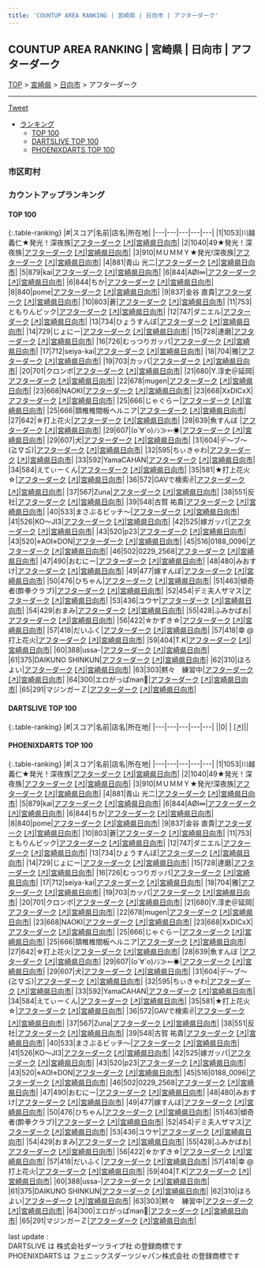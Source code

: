 ```yaml
---
title: 'COUNTUP AREA RANKING | 宮崎県 | 日向市 | アフターダーク'
---
```

## COUNTUP AREA RANKING | 宮崎県 | 日向市 | アフターダーク

[TOP](/darts/rank/) > [宮崎県](/darts/rank/宮崎県/) > [日向市](/darts/rank/宮崎県/日向市/) > アフターダーク

___

<a href="https://twitter.com/share?ref_src=twsrc%5Etfw" data-text="COUNTUP AREA RANKING | 宮崎県日向市アフターダーク" class="twitter-share-button" data-hashtags="DARTSLIVE,PHOENIXDARTS,darts,ダーツ" data-show-count="false">Tweet</a>

* [ランキング](#カウントアップランキング)
    * [TOP 100](#top-100)
    * [DARTSLIVE TOP 100](#dartslive-top-100)
    * [PHOENIXDARTS TOP 100](#phoenixdarts-top-100)

### 市区町村

<ul>

</ul>

### カウントアップランキング

#### TOP 100



{:.table-ranking}
|#|スコア|名前|店名|所在地|
|---|---|---|---|---|
|1|1053|<span class="rank-name-pd">川越 義仁★発光！深夜族</span>|<a href="/darts/rank/shops/78105.html">アフターダーク</a> <a href="https://vs.phoenixdarts.com/jp/shop/shopDetailInfo/s_78105?s_seq=78105">[↗]</a>|<a href="/darts/rank/宮崎県/日向市">宮崎県日向市</a>|
|2|1040|<span class="rank-name-pd">49★発光！深夜族</span>|<a href="/darts/rank/shops/78105.html">アフターダーク</a> <a href="https://vs.phoenixdarts.com/jp/shop/shopDetailInfo/s_78105?s_seq=78105">[↗]</a>|<a href="/darts/rank/宮崎県/日向市">宮崎県日向市</a>|
|3|910|<span class="rank-name-pd">ＭＵＭＭＹ★発光!深夜族</span>|<a href="/darts/rank/shops/78105.html">アフターダーク</a> <a href="https://vs.phoenixdarts.com/jp/shop/shopDetailInfo/s_78105?s_seq=78105">[↗]</a>|<a href="/darts/rank/宮崎県/日向市">宮崎県日向市</a>|
|4|881|<span class="rank-name-pd"><span class="pro-icon-pd"></span>青山 光二</span>|<a href="/darts/rank/shops/78105.html">アフターダーク</a> <a href="https://vs.phoenixdarts.com/jp/shop/shopDetailInfo/s_78105?s_seq=78105">[↗]</a>|<a href="/darts/rank/宮崎県/日向市">宮崎県日向市</a>|
|5|879|<span class="rank-name-pd">kai</span>|<a href="/darts/rank/shops/78105.html">アフターダーク</a> <a href="https://vs.phoenixdarts.com/jp/shop/shopDetailInfo/s_78105?s_seq=78105">[↗]</a>|<a href="/darts/rank/宮崎県/日向市">宮崎県日向市</a>|
|6|844|<span class="rank-name-pd">AØI∞</span>|<a href="/darts/rank/shops/78105.html">アフターダーク</a> <a href="https://vs.phoenixdarts.com/jp/shop/shopDetailInfo/s_78105?s_seq=78105">[↗]</a>|<a href="/darts/rank/宮崎県/日向市">宮崎県日向市</a>|
|6|844|<span class="rank-name-pd">ちか</span>|<a href="/darts/rank/shops/78105.html">アフターダーク</a> <a href="https://vs.phoenixdarts.com/jp/shop/shopDetailInfo/s_78105?s_seq=78105">[↗]</a>|<a href="/darts/rank/宮崎県/日向市">宮崎県日向市</a>|
|8|840|<span class="rank-name-pd">pome</span>|<a href="/darts/rank/shops/78105.html">アフターダーク</a> <a href="https://vs.phoenixdarts.com/jp/shop/shopDetailInfo/s_78105?s_seq=78105">[↗]</a>|<a href="/darts/rank/宮崎県/日向市">宮崎県日向市</a>|
|9|837|<span class="rank-name-pd"><span class="pro-icon-pd"></span>金谷 直貴</span>|<a href="/darts/rank/shops/78105.html">アフターダーク</a> <a href="https://vs.phoenixdarts.com/jp/shop/shopDetailInfo/s_78105?s_seq=78105">[↗]</a>|<a href="/darts/rank/宮崎県/日向市">宮崎県日向市</a>|
|10|803|<span class="rank-name-pd">蒼</span>|<a href="/darts/rank/shops/78105.html">アフターダーク</a> <a href="https://vs.phoenixdarts.com/jp/shop/shopDetailInfo/s_78105?s_seq=78105">[↗]</a>|<a href="/darts/rank/宮崎県/日向市">宮崎県日向市</a>|
|11|753|<span class="rank-name-pd">ともりんピック</span>|<a href="/darts/rank/shops/78105.html">アフターダーク</a> <a href="https://vs.phoenixdarts.com/jp/shop/shopDetailInfo/s_78105?s_seq=78105">[↗]</a>|<a href="/darts/rank/宮崎県/日向市">宮崎県日向市</a>|
|12|747|<span class="rank-name-pd">ダニエル</span>|<a href="/darts/rank/shops/78105.html">アフターダーク</a> <a href="https://vs.phoenixdarts.com/jp/shop/shopDetailInfo/s_78105?s_seq=78105">[↗]</a>|<a href="/darts/rank/宮崎県/日向市">宮崎県日向市</a>|
|13|734|<span class="rank-name-pd">ひょうすんぼ</span>|<a href="/darts/rank/shops/78105.html">アフターダーク</a> <a href="https://vs.phoenixdarts.com/jp/shop/shopDetailInfo/s_78105?s_seq=78105">[↗]</a>|<a href="/darts/rank/宮崎県/日向市">宮崎県日向市</a>|
|14|729|<span class="rank-name-pd">じょにー</span>|<a href="/darts/rank/shops/78105.html">アフターダーク</a> <a href="https://vs.phoenixdarts.com/jp/shop/shopDetailInfo/s_78105?s_seq=78105">[↗]</a>|<a href="/darts/rank/宮崎県/日向市">宮崎県日向市</a>|
|15|728|<span class="rank-name-pd">達磨</span>|<a href="/darts/rank/shops/78105.html">アフターダーク</a> <a href="https://vs.phoenixdarts.com/jp/shop/shopDetailInfo/s_78105?s_seq=78105">[↗]</a>|<a href="/darts/rank/宮崎県/日向市">宮崎県日向市</a>|
|16|726|<span class="rank-name-pd">むっつりガッパ</span>|<a href="/darts/rank/shops/78105.html">アフターダーク</a> <a href="https://vs.phoenixdarts.com/jp/shop/shopDetailInfo/s_78105?s_seq=78105">[↗]</a>|<a href="/darts/rank/宮崎県/日向市">宮崎県日向市</a>|
|17|712|<span class="rank-name-pd">seiya-kai</span>|<a href="/darts/rank/shops/78105.html">アフターダーク</a> <a href="https://vs.phoenixdarts.com/jp/shop/shopDetailInfo/s_78105?s_seq=78105">[↗]</a>|<a href="/darts/rank/宮崎県/日向市">宮崎県日向市</a>|
|18|704|<span class="rank-name-pd">雅</span>|<a href="/darts/rank/shops/78105.html">アフターダーク</a> <a href="https://vs.phoenixdarts.com/jp/shop/shopDetailInfo/s_78105?s_seq=78105">[↗]</a>|<a href="/darts/rank/宮崎県/日向市">宮崎県日向市</a>|
|19|703|<span class="rank-name-pd">カッパ</span>|<a href="/darts/rank/shops/78105.html">アフターダーク</a> <a href="https://vs.phoenixdarts.com/jp/shop/shopDetailInfo/s_78105?s_seq=78105">[↗]</a>|<a href="/darts/rank/宮崎県/日向市">宮崎県日向市</a>|
|20|701|<span class="rank-name-pd">クロンボ</span>|<a href="/darts/rank/shops/78105.html">アフターダーク</a> <a href="https://vs.phoenixdarts.com/jp/shop/shopDetailInfo/s_78105?s_seq=78105">[↗]</a>|<a href="/darts/rank/宮崎県/日向市">宮崎県日向市</a>|
|21|680|<span class="rank-name-pd">Y.淳史＠延岡</span>|<a href="/darts/rank/shops/78105.html">アフターダーク</a> <a href="https://vs.phoenixdarts.com/jp/shop/shopDetailInfo/s_78105?s_seq=78105">[↗]</a>|<a href="/darts/rank/宮崎県/日向市">宮崎県日向市</a>|
|22|678|<span class="rank-name-pd">mugen</span>|<a href="/darts/rank/shops/78105.html">アフターダーク</a> <a href="https://vs.phoenixdarts.com/jp/shop/shopDetailInfo/s_78105?s_seq=78105">[↗]</a>|<a href="/darts/rank/宮崎県/日向市">宮崎県日向市</a>|
|23|668|<span class="rank-name-pd">NAOKI</span>|<a href="/darts/rank/shops/78105.html">アフターダーク</a> <a href="https://vs.phoenixdarts.com/jp/shop/shopDetailInfo/s_78105?s_seq=78105">[↗]</a>|<a href="/darts/rank/宮崎県/日向市">宮崎県日向市</a>|
|23|668|<span class="rank-name-pd">XxDICxX</span>|<a href="/darts/rank/shops/78105.html">アフターダーク</a> <a href="https://vs.phoenixdarts.com/jp/shop/shopDetailInfo/s_78105?s_seq=78105">[↗]</a>|<a href="/darts/rank/宮崎県/日向市">宮崎県日向市</a>|
|25|666|<span class="rank-name-pd">じゃぐらー</span>|<a href="/darts/rank/shops/78105.html">アフターダーク</a> <a href="https://vs.phoenixdarts.com/jp/shop/shopDetailInfo/s_78105?s_seq=78105">[↗]</a>|<a href="/darts/rank/宮崎県/日向市">宮崎県日向市</a>|
|25|666|<span class="rank-name-pd">頚椎椎間板ヘルニア</span>|<a href="/darts/rank/shops/78105.html">アフターダーク</a> <a href="https://vs.phoenixdarts.com/jp/shop/shopDetailInfo/s_78105?s_seq=78105">[↗]</a>|<a href="/darts/rank/宮崎県/日向市">宮崎県日向市</a>|
|27|642|<span class="rank-name-pd">☆打上花火</span>|<a href="/darts/rank/shops/78105.html">アフターダーク</a> <a href="https://vs.phoenixdarts.com/jp/shop/shopDetailInfo/s_78105?s_seq=78105">[↗]</a>|<a href="/darts/rank/宮崎県/日向市">宮崎県日向市</a>|
|28|639|<span class="rank-name-pd">魚すんぼ </span>|<a href="/darts/rank/shops/78105.html">アフターダーク</a> <a href="https://vs.phoenixdarts.com/jp/shop/shopDetailInfo/s_78105?s_seq=78105">[↗]</a>|<a href="/darts/rank/宮崎県/日向市">宮崎県日向市</a>|
|29|607|<span class="rank-name-pd">(о´∀`о)ﾉｼ≫➳◉</span>|<a href="/darts/rank/shops/78105.html">アフターダーク</a> <a href="https://vs.phoenixdarts.com/jp/shop/shopDetailInfo/s_78105?s_seq=78105">[↗]</a>|<a href="/darts/rank/宮崎県/日向市">宮崎県日向市</a>|
|29|607|<span class="rank-name-pd">犬</span>|<a href="/darts/rank/shops/78105.html">アフターダーク</a> <a href="https://vs.phoenixdarts.com/jp/shop/shopDetailInfo/s_78105?s_seq=78105">[↗]</a>|<a href="/darts/rank/宮崎県/日向市">宮崎県日向市</a>|
|31|604|<span class="rank-name-pd">デ～ブ～(≧∇≦)</span>|<a href="/darts/rank/shops/78105.html">アフターダーク</a> <a href="https://vs.phoenixdarts.com/jp/shop/shopDetailInfo/s_78105?s_seq=78105">[↗]</a>|<a href="/darts/rank/宮崎県/日向市">宮崎県日向市</a>|
|32|595|<span class="rank-name-pd">ちぃきゃわ</span>|<a href="/darts/rank/shops/78105.html">アフターダーク</a> <a href="https://vs.phoenixdarts.com/jp/shop/shopDetailInfo/s_78105?s_seq=78105">[↗]</a>|<a href="/darts/rank/宮崎県/日向市">宮崎県日向市</a>|
|33|592|<span class="rank-name-pd">YamaCAHAN</span>|<a href="/darts/rank/shops/78105.html">アフターダーク</a> <a href="https://vs.phoenixdarts.com/jp/shop/shopDetailInfo/s_78105?s_seq=78105">[↗]</a>|<a href="/darts/rank/宮崎県/日向市">宮崎県日向市</a>|
|34|584|<span class="rank-name-pd">えてぃーくん</span>|<a href="/darts/rank/shops/78105.html">アフターダーク</a> <a href="https://vs.phoenixdarts.com/jp/shop/shopDetailInfo/s_78105?s_seq=78105">[↗]</a>|<a href="/darts/rank/宮崎県/日向市">宮崎県日向市</a>|
|35|581|<span class="rank-name-pd">★打上花火☆</span>|<a href="/darts/rank/shops/78105.html">アフターダーク</a> <a href="https://vs.phoenixdarts.com/jp/shop/shopDetailInfo/s_78105?s_seq=78105">[↗]</a>|<a href="/darts/rank/宮崎県/日向市">宮崎県日向市</a>|
|36|572|<span class="rank-name-pd">GAVで検索✌️</span>|<a href="/darts/rank/shops/78105.html">アフターダーク</a> <a href="https://vs.phoenixdarts.com/jp/shop/shopDetailInfo/s_78105?s_seq=78105">[↗]</a>|<a href="/darts/rank/宮崎県/日向市">宮崎県日向市</a>|
|37|567|<span class="rank-name-pd">Zuna</span>|<a href="/darts/rank/shops/78105.html">アフターダーク</a> <a href="https://vs.phoenixdarts.com/jp/shop/shopDetailInfo/s_78105?s_seq=78105">[↗]</a>|<a href="/darts/rank/宮崎県/日向市">宮崎県日向市</a>|
|38|551|<span class="rank-name-pd">反社</span>|<a href="/darts/rank/shops/78105.html">アフターダーク</a> <a href="https://vs.phoenixdarts.com/jp/shop/shopDetailInfo/s_78105?s_seq=78105">[↗]</a>|<a href="/darts/rank/宮崎県/日向市">宮崎県日向市</a>|
|39|548|<span class="rank-name-pd">古賀 祐貴</span>|<a href="/darts/rank/shops/78105.html">アフターダーク</a> <a href="https://vs.phoenixdarts.com/jp/shop/shopDetailInfo/s_78105?s_seq=78105">[↗]</a>|<a href="/darts/rank/宮崎県/日向市">宮崎県日向市</a>|
|40|533|<span class="rank-name-pd">まさぶるビッチ～</span>|<a href="/darts/rank/shops/78105.html">アフターダーク</a> <a href="https://vs.phoenixdarts.com/jp/shop/shopDetailInfo/s_78105?s_seq=78105">[↗]</a>|<a href="/darts/rank/宮崎県/日向市">宮崎県日向市</a>|
|41|526|<span class="rank-name-pd">KO〜JI3</span>|<a href="/darts/rank/shops/78105.html">アフターダーク</a> <a href="https://vs.phoenixdarts.com/jp/shop/shopDetailInfo/s_78105?s_seq=78105">[↗]</a>|<a href="/darts/rank/宮崎県/日向市">宮崎県日向市</a>|
|42|525|<span class="rank-name-pd">嫁ガッパ</span>|<a href="/darts/rank/shops/78105.html">アフターダーク</a> <a href="https://vs.phoenixdarts.com/jp/shop/shopDetailInfo/s_78105?s_seq=78105">[↗]</a>|<a href="/darts/rank/宮崎県/日向市">宮崎県日向市</a>|
|43|520|<span class="rank-name-pd">p23</span>|<a href="/darts/rank/shops/78105.html">アフターダーク</a> <a href="https://vs.phoenixdarts.com/jp/shop/shopDetailInfo/s_78105?s_seq=78105">[↗]</a>|<a href="/darts/rank/宮崎県/日向市">宮崎県日向市</a>|
|43|520|<span class="rank-name-pd">⭐︎AOI⭐︎DON</span>|<a href="/darts/rank/shops/78105.html">アフターダーク</a> <a href="https://vs.phoenixdarts.com/jp/shop/shopDetailInfo/s_78105?s_seq=78105">[↗]</a>|<a href="/darts/rank/宮崎県/日向市">宮崎県日向市</a>|
|45|516|<span class="rank-name-pd">0188_0096</span>|<a href="/darts/rank/shops/78105.html">アフターダーク</a> <a href="https://vs.phoenixdarts.com/jp/shop/shopDetailInfo/s_78105?s_seq=78105">[↗]</a>|<a href="/darts/rank/宮崎県/日向市">宮崎県日向市</a>|
|46|502|<span class="rank-name-pd">0229_2568</span>|<a href="/darts/rank/shops/78105.html">アフターダーク</a> <a href="https://vs.phoenixdarts.com/jp/shop/shopDetailInfo/s_78105?s_seq=78105">[↗]</a>|<a href="/darts/rank/宮崎県/日向市">宮崎県日向市</a>|
|47|490|<span class="rank-name-pd">おむにー</span>|<a href="/darts/rank/shops/78105.html">アフターダーク</a> <a href="https://vs.phoenixdarts.com/jp/shop/shopDetailInfo/s_78105?s_seq=78105">[↗]</a>|<a href="/darts/rank/宮崎県/日向市">宮崎県日向市</a>|
|48|480|<span class="rank-name-pd">みおすけ</span>|<a href="/darts/rank/shops/78105.html">アフターダーク</a> <a href="https://vs.phoenixdarts.com/jp/shop/shopDetailInfo/s_78105?s_seq=78105">[↗]</a>|<a href="/darts/rank/宮崎県/日向市">宮崎県日向市</a>|
|49|477|<span class="rank-name-pd">嫁すんぼ</span>|<a href="/darts/rank/shops/78105.html">アフターダーク</a> <a href="https://vs.phoenixdarts.com/jp/shop/shopDetailInfo/s_78105?s_seq=78105">[↗]</a>|<a href="/darts/rank/宮崎県/日向市">宮崎県日向市</a>|
|50|476|<span class="rank-name-pd">ひちゃん</span>|<a href="/darts/rank/shops/78105.html">アフターダーク</a> <a href="https://vs.phoenixdarts.com/jp/shop/shopDetailInfo/s_78105?s_seq=78105">[↗]</a>|<a href="/darts/rank/宮崎県/日向市">宮崎県日向市</a>|
|51|463|<span class="rank-name-pd">傾奇者(酔拳クラブ)</span>|<a href="/darts/rank/shops/78105.html">アフターダーク</a> <a href="https://vs.phoenixdarts.com/jp/shop/shopDetailInfo/s_78105?s_seq=78105">[↗]</a>|<a href="/darts/rank/宮崎県/日向市">宮崎県日向市</a>|
|52|454|<span class="rank-name-pd">デミ夫人ザマス</span>|<a href="/darts/rank/shops/78105.html">アフターダーク</a> <a href="https://vs.phoenixdarts.com/jp/shop/shopDetailInfo/s_78105?s_seq=78105">[↗]</a>|<a href="/darts/rank/宮崎県/日向市">宮崎県日向市</a>|
|53|436|<span class="rank-name-pd">ユウヤ</span>|<a href="/darts/rank/shops/78105.html">アフターダーク</a> <a href="https://vs.phoenixdarts.com/jp/shop/shopDetailInfo/s_78105?s_seq=78105">[↗]</a>|<a href="/darts/rank/宮崎県/日向市">宮崎県日向市</a>|
|54|429|<span class="rank-name-pd">おまみ</span>|<a href="/darts/rank/shops/78105.html">アフターダーク</a> <a href="https://vs.phoenixdarts.com/jp/shop/shopDetailInfo/s_78105?s_seq=78105">[↗]</a>|<a href="/darts/rank/宮崎県/日向市">宮崎県日向市</a>|
|55|428|<span class="rank-name-pd">ふみかばお</span>|<a href="/darts/rank/shops/78105.html">アフターダーク</a> <a href="https://vs.phoenixdarts.com/jp/shop/shopDetailInfo/s_78105?s_seq=78105">[↗]</a>|<a href="/darts/rank/宮崎県/日向市">宮崎県日向市</a>|
|56|422|<span class="rank-name-pd">☆かずき☆</span>|<a href="/darts/rank/shops/78105.html">アフターダーク</a> <a href="https://vs.phoenixdarts.com/jp/shop/shopDetailInfo/s_78105?s_seq=78105">[↗]</a>|<a href="/darts/rank/宮崎県/日向市">宮崎県日向市</a>|
|57|418|<span class="rank-name-pd">だいふく</span>|<a href="/darts/rank/shops/78105.html">アフターダーク</a> <a href="https://vs.phoenixdarts.com/jp/shop/shopDetailInfo/s_78105?s_seq=78105">[↗]</a>|<a href="/darts/rank/宮崎県/日向市">宮崎県日向市</a>|
|57|418|<span class="rank-name-pd">幸 @打上花火</span>|<a href="/darts/rank/shops/78105.html">アフターダーク</a> <a href="https://vs.phoenixdarts.com/jp/shop/shopDetailInfo/s_78105?s_seq=78105">[↗]</a>|<a href="/darts/rank/宮崎県/日向市">宮崎県日向市</a>|
|59|404|<span class="rank-name-pd">T.K</span>|<a href="/darts/rank/shops/78105.html">アフターダーク</a> <a href="https://vs.phoenixdarts.com/jp/shop/shopDetailInfo/s_78105?s_seq=78105">[↗]</a>|<a href="/darts/rank/宮崎県/日向市">宮崎県日向市</a>|
|60|388|<span class="rank-name-pd">ussa-</span>|<a href="/darts/rank/shops/78105.html">アフターダーク</a> <a href="https://vs.phoenixdarts.com/jp/shop/shopDetailInfo/s_78105?s_seq=78105">[↗]</a>|<a href="/darts/rank/宮崎県/日向市">宮崎県日向市</a>|
|61|375|<span class="rank-name-pd">DAIKUNO SHINKUN</span>|<a href="/darts/rank/shops/78105.html">アフターダーク</a> <a href="https://vs.phoenixdarts.com/jp/shop/shopDetailInfo/s_78105?s_seq=78105">[↗]</a>|<a href="/darts/rank/宮崎県/日向市">宮崎県日向市</a>|
|62|310|<span class="rank-name-pd">ほろよい</span>|<a href="/darts/rank/shops/78105.html">アフターダーク</a> <a href="https://vs.phoenixdarts.com/jp/shop/shopDetailInfo/s_78105?s_seq=78105">[↗]</a>|<a href="/darts/rank/宮崎県/日向市">宮崎県日向市</a>|
|63|303|<span class="rank-name-pd">黙々　練習中</span>|<a href="/darts/rank/shops/78105.html">アフターダーク</a> <a href="https://vs.phoenixdarts.com/jp/shop/shopDetailInfo/s_78105?s_seq=78105">[↗]</a>|<a href="/darts/rank/宮崎県/日向市">宮崎県日向市</a>|
|64|300|<span class="rank-name-pd">エロがっぱman🍄</span>|<a href="/darts/rank/shops/78105.html">アフターダーク</a> <a href="https://vs.phoenixdarts.com/jp/shop/shopDetailInfo/s_78105?s_seq=78105">[↗]</a>|<a href="/darts/rank/宮崎県/日向市">宮崎県日向市</a>|
|65|291|<span class="rank-name-pd">マジンガーＺ</span>|<a href="/darts/rank/shops/78105.html">アフターダーク</a> <a href="https://vs.phoenixdarts.com/jp/shop/shopDetailInfo/s_78105?s_seq=78105">[↗]</a>|<a href="/darts/rank/宮崎県/日向市">宮崎県日向市</a>|


#### DARTSLIVE TOP 100



{:.table-ranking}
|#|スコア|名前|店名|所在地|
|---|---|---|---|---|
||0|<span class="rank-name-dl"> </span>|<a href="/darts/rank/shops/.html"></a> <a href="">[↗]</a>|<a href="/darts/rank//"></a>|


#### PHOENIXDARTS TOP 100



{:.table-ranking}
|#|スコア|名前|店名|所在地|
|---|---|---|---|---|
|1|1053|<span class="rank-name-pd">川越 義仁★発光！深夜族</span>|<a href="/darts/rank/shops/78105.html">アフターダーク</a> <a href="https://vs.phoenixdarts.com/jp/shop/shopDetailInfo/s_78105?s_seq=78105">[↗]</a>|<a href="/darts/rank/宮崎県/日向市">宮崎県日向市</a>|
|2|1040|<span class="rank-name-pd">49★発光！深夜族</span>|<a href="/darts/rank/shops/78105.html">アフターダーク</a> <a href="https://vs.phoenixdarts.com/jp/shop/shopDetailInfo/s_78105?s_seq=78105">[↗]</a>|<a href="/darts/rank/宮崎県/日向市">宮崎県日向市</a>|
|3|910|<span class="rank-name-pd">ＭＵＭＭＹ★発光!深夜族</span>|<a href="/darts/rank/shops/78105.html">アフターダーク</a> <a href="https://vs.phoenixdarts.com/jp/shop/shopDetailInfo/s_78105?s_seq=78105">[↗]</a>|<a href="/darts/rank/宮崎県/日向市">宮崎県日向市</a>|
|4|881|<span class="rank-name-pd"><span class="pro-icon-pd"></span>青山 光二</span>|<a href="/darts/rank/shops/78105.html">アフターダーク</a> <a href="https://vs.phoenixdarts.com/jp/shop/shopDetailInfo/s_78105?s_seq=78105">[↗]</a>|<a href="/darts/rank/宮崎県/日向市">宮崎県日向市</a>|
|5|879|<span class="rank-name-pd">kai</span>|<a href="/darts/rank/shops/78105.html">アフターダーク</a> <a href="https://vs.phoenixdarts.com/jp/shop/shopDetailInfo/s_78105?s_seq=78105">[↗]</a>|<a href="/darts/rank/宮崎県/日向市">宮崎県日向市</a>|
|6|844|<span class="rank-name-pd">AØI∞</span>|<a href="/darts/rank/shops/78105.html">アフターダーク</a> <a href="https://vs.phoenixdarts.com/jp/shop/shopDetailInfo/s_78105?s_seq=78105">[↗]</a>|<a href="/darts/rank/宮崎県/日向市">宮崎県日向市</a>|
|6|844|<span class="rank-name-pd">ちか</span>|<a href="/darts/rank/shops/78105.html">アフターダーク</a> <a href="https://vs.phoenixdarts.com/jp/shop/shopDetailInfo/s_78105?s_seq=78105">[↗]</a>|<a href="/darts/rank/宮崎県/日向市">宮崎県日向市</a>|
|8|840|<span class="rank-name-pd">pome</span>|<a href="/darts/rank/shops/78105.html">アフターダーク</a> <a href="https://vs.phoenixdarts.com/jp/shop/shopDetailInfo/s_78105?s_seq=78105">[↗]</a>|<a href="/darts/rank/宮崎県/日向市">宮崎県日向市</a>|
|9|837|<span class="rank-name-pd"><span class="pro-icon-pd"></span>金谷 直貴</span>|<a href="/darts/rank/shops/78105.html">アフターダーク</a> <a href="https://vs.phoenixdarts.com/jp/shop/shopDetailInfo/s_78105?s_seq=78105">[↗]</a>|<a href="/darts/rank/宮崎県/日向市">宮崎県日向市</a>|
|10|803|<span class="rank-name-pd">蒼</span>|<a href="/darts/rank/shops/78105.html">アフターダーク</a> <a href="https://vs.phoenixdarts.com/jp/shop/shopDetailInfo/s_78105?s_seq=78105">[↗]</a>|<a href="/darts/rank/宮崎県/日向市">宮崎県日向市</a>|
|11|753|<span class="rank-name-pd">ともりんピック</span>|<a href="/darts/rank/shops/78105.html">アフターダーク</a> <a href="https://vs.phoenixdarts.com/jp/shop/shopDetailInfo/s_78105?s_seq=78105">[↗]</a>|<a href="/darts/rank/宮崎県/日向市">宮崎県日向市</a>|
|12|747|<span class="rank-name-pd">ダニエル</span>|<a href="/darts/rank/shops/78105.html">アフターダーク</a> <a href="https://vs.phoenixdarts.com/jp/shop/shopDetailInfo/s_78105?s_seq=78105">[↗]</a>|<a href="/darts/rank/宮崎県/日向市">宮崎県日向市</a>|
|13|734|<span class="rank-name-pd">ひょうすんぼ</span>|<a href="/darts/rank/shops/78105.html">アフターダーク</a> <a href="https://vs.phoenixdarts.com/jp/shop/shopDetailInfo/s_78105?s_seq=78105">[↗]</a>|<a href="/darts/rank/宮崎県/日向市">宮崎県日向市</a>|
|14|729|<span class="rank-name-pd">じょにー</span>|<a href="/darts/rank/shops/78105.html">アフターダーク</a> <a href="https://vs.phoenixdarts.com/jp/shop/shopDetailInfo/s_78105?s_seq=78105">[↗]</a>|<a href="/darts/rank/宮崎県/日向市">宮崎県日向市</a>|
|15|728|<span class="rank-name-pd">達磨</span>|<a href="/darts/rank/shops/78105.html">アフターダーク</a> <a href="https://vs.phoenixdarts.com/jp/shop/shopDetailInfo/s_78105?s_seq=78105">[↗]</a>|<a href="/darts/rank/宮崎県/日向市">宮崎県日向市</a>|
|16|726|<span class="rank-name-pd">むっつりガッパ</span>|<a href="/darts/rank/shops/78105.html">アフターダーク</a> <a href="https://vs.phoenixdarts.com/jp/shop/shopDetailInfo/s_78105?s_seq=78105">[↗]</a>|<a href="/darts/rank/宮崎県/日向市">宮崎県日向市</a>|
|17|712|<span class="rank-name-pd">seiya-kai</span>|<a href="/darts/rank/shops/78105.html">アフターダーク</a> <a href="https://vs.phoenixdarts.com/jp/shop/shopDetailInfo/s_78105?s_seq=78105">[↗]</a>|<a href="/darts/rank/宮崎県/日向市">宮崎県日向市</a>|
|18|704|<span class="rank-name-pd">雅</span>|<a href="/darts/rank/shops/78105.html">アフターダーク</a> <a href="https://vs.phoenixdarts.com/jp/shop/shopDetailInfo/s_78105?s_seq=78105">[↗]</a>|<a href="/darts/rank/宮崎県/日向市">宮崎県日向市</a>|
|19|703|<span class="rank-name-pd">カッパ</span>|<a href="/darts/rank/shops/78105.html">アフターダーク</a> <a href="https://vs.phoenixdarts.com/jp/shop/shopDetailInfo/s_78105?s_seq=78105">[↗]</a>|<a href="/darts/rank/宮崎県/日向市">宮崎県日向市</a>|
|20|701|<span class="rank-name-pd">クロンボ</span>|<a href="/darts/rank/shops/78105.html">アフターダーク</a> <a href="https://vs.phoenixdarts.com/jp/shop/shopDetailInfo/s_78105?s_seq=78105">[↗]</a>|<a href="/darts/rank/宮崎県/日向市">宮崎県日向市</a>|
|21|680|<span class="rank-name-pd">Y.淳史＠延岡</span>|<a href="/darts/rank/shops/78105.html">アフターダーク</a> <a href="https://vs.phoenixdarts.com/jp/shop/shopDetailInfo/s_78105?s_seq=78105">[↗]</a>|<a href="/darts/rank/宮崎県/日向市">宮崎県日向市</a>|
|22|678|<span class="rank-name-pd">mugen</span>|<a href="/darts/rank/shops/78105.html">アフターダーク</a> <a href="https://vs.phoenixdarts.com/jp/shop/shopDetailInfo/s_78105?s_seq=78105">[↗]</a>|<a href="/darts/rank/宮崎県/日向市">宮崎県日向市</a>|
|23|668|<span class="rank-name-pd">NAOKI</span>|<a href="/darts/rank/shops/78105.html">アフターダーク</a> <a href="https://vs.phoenixdarts.com/jp/shop/shopDetailInfo/s_78105?s_seq=78105">[↗]</a>|<a href="/darts/rank/宮崎県/日向市">宮崎県日向市</a>|
|23|668|<span class="rank-name-pd">XxDICxX</span>|<a href="/darts/rank/shops/78105.html">アフターダーク</a> <a href="https://vs.phoenixdarts.com/jp/shop/shopDetailInfo/s_78105?s_seq=78105">[↗]</a>|<a href="/darts/rank/宮崎県/日向市">宮崎県日向市</a>|
|25|666|<span class="rank-name-pd">じゃぐらー</span>|<a href="/darts/rank/shops/78105.html">アフターダーク</a> <a href="https://vs.phoenixdarts.com/jp/shop/shopDetailInfo/s_78105?s_seq=78105">[↗]</a>|<a href="/darts/rank/宮崎県/日向市">宮崎県日向市</a>|
|25|666|<span class="rank-name-pd">頚椎椎間板ヘルニア</span>|<a href="/darts/rank/shops/78105.html">アフターダーク</a> <a href="https://vs.phoenixdarts.com/jp/shop/shopDetailInfo/s_78105?s_seq=78105">[↗]</a>|<a href="/darts/rank/宮崎県/日向市">宮崎県日向市</a>|
|27|642|<span class="rank-name-pd">☆打上花火</span>|<a href="/darts/rank/shops/78105.html">アフターダーク</a> <a href="https://vs.phoenixdarts.com/jp/shop/shopDetailInfo/s_78105?s_seq=78105">[↗]</a>|<a href="/darts/rank/宮崎県/日向市">宮崎県日向市</a>|
|28|639|<span class="rank-name-pd">魚すんぼ </span>|<a href="/darts/rank/shops/78105.html">アフターダーク</a> <a href="https://vs.phoenixdarts.com/jp/shop/shopDetailInfo/s_78105?s_seq=78105">[↗]</a>|<a href="/darts/rank/宮崎県/日向市">宮崎県日向市</a>|
|29|607|<span class="rank-name-pd">(о´∀`о)ﾉｼ≫➳◉</span>|<a href="/darts/rank/shops/78105.html">アフターダーク</a> <a href="https://vs.phoenixdarts.com/jp/shop/shopDetailInfo/s_78105?s_seq=78105">[↗]</a>|<a href="/darts/rank/宮崎県/日向市">宮崎県日向市</a>|
|29|607|<span class="rank-name-pd">犬</span>|<a href="/darts/rank/shops/78105.html">アフターダーク</a> <a href="https://vs.phoenixdarts.com/jp/shop/shopDetailInfo/s_78105?s_seq=78105">[↗]</a>|<a href="/darts/rank/宮崎県/日向市">宮崎県日向市</a>|
|31|604|<span class="rank-name-pd">デ～ブ～(≧∇≦)</span>|<a href="/darts/rank/shops/78105.html">アフターダーク</a> <a href="https://vs.phoenixdarts.com/jp/shop/shopDetailInfo/s_78105?s_seq=78105">[↗]</a>|<a href="/darts/rank/宮崎県/日向市">宮崎県日向市</a>|
|32|595|<span class="rank-name-pd">ちぃきゃわ</span>|<a href="/darts/rank/shops/78105.html">アフターダーク</a> <a href="https://vs.phoenixdarts.com/jp/shop/shopDetailInfo/s_78105?s_seq=78105">[↗]</a>|<a href="/darts/rank/宮崎県/日向市">宮崎県日向市</a>|
|33|592|<span class="rank-name-pd">YamaCAHAN</span>|<a href="/darts/rank/shops/78105.html">アフターダーク</a> <a href="https://vs.phoenixdarts.com/jp/shop/shopDetailInfo/s_78105?s_seq=78105">[↗]</a>|<a href="/darts/rank/宮崎県/日向市">宮崎県日向市</a>|
|34|584|<span class="rank-name-pd">えてぃーくん</span>|<a href="/darts/rank/shops/78105.html">アフターダーク</a> <a href="https://vs.phoenixdarts.com/jp/shop/shopDetailInfo/s_78105?s_seq=78105">[↗]</a>|<a href="/darts/rank/宮崎県/日向市">宮崎県日向市</a>|
|35|581|<span class="rank-name-pd">★打上花火☆</span>|<a href="/darts/rank/shops/78105.html">アフターダーク</a> <a href="https://vs.phoenixdarts.com/jp/shop/shopDetailInfo/s_78105?s_seq=78105">[↗]</a>|<a href="/darts/rank/宮崎県/日向市">宮崎県日向市</a>|
|36|572|<span class="rank-name-pd">GAVで検索✌️</span>|<a href="/darts/rank/shops/78105.html">アフターダーク</a> <a href="https://vs.phoenixdarts.com/jp/shop/shopDetailInfo/s_78105?s_seq=78105">[↗]</a>|<a href="/darts/rank/宮崎県/日向市">宮崎県日向市</a>|
|37|567|<span class="rank-name-pd">Zuna</span>|<a href="/darts/rank/shops/78105.html">アフターダーク</a> <a href="https://vs.phoenixdarts.com/jp/shop/shopDetailInfo/s_78105?s_seq=78105">[↗]</a>|<a href="/darts/rank/宮崎県/日向市">宮崎県日向市</a>|
|38|551|<span class="rank-name-pd">反社</span>|<a href="/darts/rank/shops/78105.html">アフターダーク</a> <a href="https://vs.phoenixdarts.com/jp/shop/shopDetailInfo/s_78105?s_seq=78105">[↗]</a>|<a href="/darts/rank/宮崎県/日向市">宮崎県日向市</a>|
|39|548|<span class="rank-name-pd">古賀 祐貴</span>|<a href="/darts/rank/shops/78105.html">アフターダーク</a> <a href="https://vs.phoenixdarts.com/jp/shop/shopDetailInfo/s_78105?s_seq=78105">[↗]</a>|<a href="/darts/rank/宮崎県/日向市">宮崎県日向市</a>|
|40|533|<span class="rank-name-pd">まさぶるビッチ～</span>|<a href="/darts/rank/shops/78105.html">アフターダーク</a> <a href="https://vs.phoenixdarts.com/jp/shop/shopDetailInfo/s_78105?s_seq=78105">[↗]</a>|<a href="/darts/rank/宮崎県/日向市">宮崎県日向市</a>|
|41|526|<span class="rank-name-pd">KO〜JI3</span>|<a href="/darts/rank/shops/78105.html">アフターダーク</a> <a href="https://vs.phoenixdarts.com/jp/shop/shopDetailInfo/s_78105?s_seq=78105">[↗]</a>|<a href="/darts/rank/宮崎県/日向市">宮崎県日向市</a>|
|42|525|<span class="rank-name-pd">嫁ガッパ</span>|<a href="/darts/rank/shops/78105.html">アフターダーク</a> <a href="https://vs.phoenixdarts.com/jp/shop/shopDetailInfo/s_78105?s_seq=78105">[↗]</a>|<a href="/darts/rank/宮崎県/日向市">宮崎県日向市</a>|
|43|520|<span class="rank-name-pd">p23</span>|<a href="/darts/rank/shops/78105.html">アフターダーク</a> <a href="https://vs.phoenixdarts.com/jp/shop/shopDetailInfo/s_78105?s_seq=78105">[↗]</a>|<a href="/darts/rank/宮崎県/日向市">宮崎県日向市</a>|
|43|520|<span class="rank-name-pd">⭐︎AOI⭐︎DON</span>|<a href="/darts/rank/shops/78105.html">アフターダーク</a> <a href="https://vs.phoenixdarts.com/jp/shop/shopDetailInfo/s_78105?s_seq=78105">[↗]</a>|<a href="/darts/rank/宮崎県/日向市">宮崎県日向市</a>|
|45|516|<span class="rank-name-pd">0188_0096</span>|<a href="/darts/rank/shops/78105.html">アフターダーク</a> <a href="https://vs.phoenixdarts.com/jp/shop/shopDetailInfo/s_78105?s_seq=78105">[↗]</a>|<a href="/darts/rank/宮崎県/日向市">宮崎県日向市</a>|
|46|502|<span class="rank-name-pd">0229_2568</span>|<a href="/darts/rank/shops/78105.html">アフターダーク</a> <a href="https://vs.phoenixdarts.com/jp/shop/shopDetailInfo/s_78105?s_seq=78105">[↗]</a>|<a href="/darts/rank/宮崎県/日向市">宮崎県日向市</a>|
|47|490|<span class="rank-name-pd">おむにー</span>|<a href="/darts/rank/shops/78105.html">アフターダーク</a> <a href="https://vs.phoenixdarts.com/jp/shop/shopDetailInfo/s_78105?s_seq=78105">[↗]</a>|<a href="/darts/rank/宮崎県/日向市">宮崎県日向市</a>|
|48|480|<span class="rank-name-pd">みおすけ</span>|<a href="/darts/rank/shops/78105.html">アフターダーク</a> <a href="https://vs.phoenixdarts.com/jp/shop/shopDetailInfo/s_78105?s_seq=78105">[↗]</a>|<a href="/darts/rank/宮崎県/日向市">宮崎県日向市</a>|
|49|477|<span class="rank-name-pd">嫁すんぼ</span>|<a href="/darts/rank/shops/78105.html">アフターダーク</a> <a href="https://vs.phoenixdarts.com/jp/shop/shopDetailInfo/s_78105?s_seq=78105">[↗]</a>|<a href="/darts/rank/宮崎県/日向市">宮崎県日向市</a>|
|50|476|<span class="rank-name-pd">ひちゃん</span>|<a href="/darts/rank/shops/78105.html">アフターダーク</a> <a href="https://vs.phoenixdarts.com/jp/shop/shopDetailInfo/s_78105?s_seq=78105">[↗]</a>|<a href="/darts/rank/宮崎県/日向市">宮崎県日向市</a>|
|51|463|<span class="rank-name-pd">傾奇者(酔拳クラブ)</span>|<a href="/darts/rank/shops/78105.html">アフターダーク</a> <a href="https://vs.phoenixdarts.com/jp/shop/shopDetailInfo/s_78105?s_seq=78105">[↗]</a>|<a href="/darts/rank/宮崎県/日向市">宮崎県日向市</a>|
|52|454|<span class="rank-name-pd">デミ夫人ザマス</span>|<a href="/darts/rank/shops/78105.html">アフターダーク</a> <a href="https://vs.phoenixdarts.com/jp/shop/shopDetailInfo/s_78105?s_seq=78105">[↗]</a>|<a href="/darts/rank/宮崎県/日向市">宮崎県日向市</a>|
|53|436|<span class="rank-name-pd">ユウヤ</span>|<a href="/darts/rank/shops/78105.html">アフターダーク</a> <a href="https://vs.phoenixdarts.com/jp/shop/shopDetailInfo/s_78105?s_seq=78105">[↗]</a>|<a href="/darts/rank/宮崎県/日向市">宮崎県日向市</a>|
|54|429|<span class="rank-name-pd">おまみ</span>|<a href="/darts/rank/shops/78105.html">アフターダーク</a> <a href="https://vs.phoenixdarts.com/jp/shop/shopDetailInfo/s_78105?s_seq=78105">[↗]</a>|<a href="/darts/rank/宮崎県/日向市">宮崎県日向市</a>|
|55|428|<span class="rank-name-pd">ふみかばお</span>|<a href="/darts/rank/shops/78105.html">アフターダーク</a> <a href="https://vs.phoenixdarts.com/jp/shop/shopDetailInfo/s_78105?s_seq=78105">[↗]</a>|<a href="/darts/rank/宮崎県/日向市">宮崎県日向市</a>|
|56|422|<span class="rank-name-pd">☆かずき☆</span>|<a href="/darts/rank/shops/78105.html">アフターダーク</a> <a href="https://vs.phoenixdarts.com/jp/shop/shopDetailInfo/s_78105?s_seq=78105">[↗]</a>|<a href="/darts/rank/宮崎県/日向市">宮崎県日向市</a>|
|57|418|<span class="rank-name-pd">だいふく</span>|<a href="/darts/rank/shops/78105.html">アフターダーク</a> <a href="https://vs.phoenixdarts.com/jp/shop/shopDetailInfo/s_78105?s_seq=78105">[↗]</a>|<a href="/darts/rank/宮崎県/日向市">宮崎県日向市</a>|
|57|418|<span class="rank-name-pd">幸 @打上花火</span>|<a href="/darts/rank/shops/78105.html">アフターダーク</a> <a href="https://vs.phoenixdarts.com/jp/shop/shopDetailInfo/s_78105?s_seq=78105">[↗]</a>|<a href="/darts/rank/宮崎県/日向市">宮崎県日向市</a>|
|59|404|<span class="rank-name-pd">T.K</span>|<a href="/darts/rank/shops/78105.html">アフターダーク</a> <a href="https://vs.phoenixdarts.com/jp/shop/shopDetailInfo/s_78105?s_seq=78105">[↗]</a>|<a href="/darts/rank/宮崎県/日向市">宮崎県日向市</a>|
|60|388|<span class="rank-name-pd">ussa-</span>|<a href="/darts/rank/shops/78105.html">アフターダーク</a> <a href="https://vs.phoenixdarts.com/jp/shop/shopDetailInfo/s_78105?s_seq=78105">[↗]</a>|<a href="/darts/rank/宮崎県/日向市">宮崎県日向市</a>|
|61|375|<span class="rank-name-pd">DAIKUNO SHINKUN</span>|<a href="/darts/rank/shops/78105.html">アフターダーク</a> <a href="https://vs.phoenixdarts.com/jp/shop/shopDetailInfo/s_78105?s_seq=78105">[↗]</a>|<a href="/darts/rank/宮崎県/日向市">宮崎県日向市</a>|
|62|310|<span class="rank-name-pd">ほろよい</span>|<a href="/darts/rank/shops/78105.html">アフターダーク</a> <a href="https://vs.phoenixdarts.com/jp/shop/shopDetailInfo/s_78105?s_seq=78105">[↗]</a>|<a href="/darts/rank/宮崎県/日向市">宮崎県日向市</a>|
|63|303|<span class="rank-name-pd">黙々　練習中</span>|<a href="/darts/rank/shops/78105.html">アフターダーク</a> <a href="https://vs.phoenixdarts.com/jp/shop/shopDetailInfo/s_78105?s_seq=78105">[↗]</a>|<a href="/darts/rank/宮崎県/日向市">宮崎県日向市</a>|
|64|300|<span class="rank-name-pd">エロがっぱman🍄</span>|<a href="/darts/rank/shops/78105.html">アフターダーク</a> <a href="https://vs.phoenixdarts.com/jp/shop/shopDetailInfo/s_78105?s_seq=78105">[↗]</a>|<a href="/darts/rank/宮崎県/日向市">宮崎県日向市</a>|
|65|291|<span class="rank-name-pd">マジンガーＺ</span>|<a href="/darts/rank/shops/78105.html">アフターダーク</a> <a href="https://vs.phoenixdarts.com/jp/shop/shopDetailInfo/s_78105?s_seq=78105">[↗]</a>|<a href="/darts/rank/宮崎県/日向市">宮崎県日向市</a>|


<div class="footer border-top border-gray-light mt-5 pt-3 text-right text-gray">
    last update : <span style="font-weight: italic" id="foot_last_modified"></span><br />
    DARTSLIVE は 株式会社ダーツライブ社 の登録商標です<br />
    PHOENIXDARTS は フェニックスダーツジャパン株式会社 の登録商標です<br />
</div>

<script src="https://cdnjs.cloudflare.com/ajax/libs/jquery.tablesorter/2.31.3/js/jquery.tablesorter.min.js" integrity="sha512-qzgd5cYSZcosqpzpn7zF2ZId8f/8CHmFKZ8j7mU4OUXTNRd5g+ZHBPsgKEwoqxCtdQvExE5LprwwPAgoicguNg==" crossorigin="anonymous" referrerpolicy="no-referrer"></script>
<link rel="stylesheet" href="https://cdnjs.cloudflare.com/ajax/libs/jquery.tablesorter/2.31.3/css/theme.default.min.css" integrity="sha512-wghhOJkjQX0Lh3NSWvNKeZ0ZpNn+SPVXX1Qyc9OCaogADktxrBiBdKGDoqVUOyhStvMBmJQ8ZdMHiR3wuEq8+w==" crossorigin="anonymous" referrerpolicy="no-referrer" />
<script>
$(function() {
    $(".table-ranking").tablesorter({sortList:[[0, 0]]});
    $("#foot_last_modified").text(formatDate(new Date(document.lastModified), 'yyyy-MM-dd HH:mm:ss'));
});
</script>

<script async src="https://platform.twitter.com/widgets.js" charset="utf-8"></script>